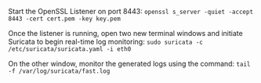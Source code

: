 Start the OpenSSL Listener on port 8443:
`openssl s_server -quiet -accept 8443 -cert cert.pem -key key.pem`

Once the listener is running, open two new terminal windows and initiate Suricata to begin real-time log monitoring:
`sudo suricata -c /etc/suricata/suricata.yaml -i eth0`

On the other window, monitor the generated logs using the command:
`tail -f /var/log/suricata/fast.log`


